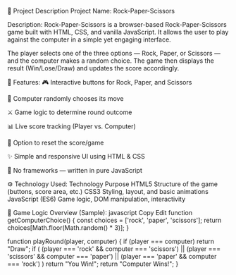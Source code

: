📄 Project Description 
Project Name: Rock-Paper-Scissors

Description:
Rock-Paper-Scissors is a browser-based Rock-Paper-Scissors game built with HTML, CSS, and vanilla JavaScript. It allows the user to play against the computer in a simple yet engaging interface.

The player selects one of the three options — Rock, Paper, or Scissors — and the computer makes a random choice. The game then displays the result (Win/Lose/Draw) and updates the score accordingly.

🧩 Features:
🎮 Interactive buttons for Rock, Paper, and Scissors

🤖 Computer randomly chooses its move

⚔️ Game logic to determine round outcome

📊 Live score tracking (Player vs. Computer)

🔄 Option to reset the score/game

✨ Simple and responsive UI using HTML & CSS

🧠 No frameworks — written in pure JavaScript

⚙️ Technology Used:
Technology	Purpose
HTML5	Structure of the game (buttons, score area, etc.)
CSS3	Styling, layout, and basic animations
JavaScript (ES6)	Game logic, DOM manipulation, interactivity

🧠 Game Logic Overview (Sample):
javascript
Copy
Edit
function getComputerChoice() {
  const choices = ['rock', 'paper', 'scissors'];
  return choices[Math.floor(Math.random() * 3)];
}

function playRound(player, computer) {
  if (player === computer) return "Draw";
  if (
    (player === 'rock' && computer === 'scissors') ||
    (player === 'scissors' && computer === 'paper') ||
    (player === 'paper' && computer === 'rock')
  ) return "You Win!";
  return "Computer Wins!";
}
